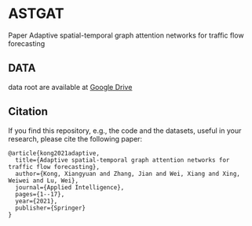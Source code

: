 # ASTGAT
Paper Adaptive spatial-temporal graph attention networks for traffic flow forecasting

## DATA
data root are available at [Google Drive](https://drive.google.com/drive/folders/1TWEgSL7Zd4U-Le_6PEYxYXGb2ltBQYep?usp=sharing)

## Citation

If you find this repository, e.g., the code and the datasets, useful in your research, please cite the following paper:
```
@article{kong2021adaptive,
  title={Adaptive spatial-temporal graph attention networks for traffic flow forecasting},
  author={Kong, Xiangyuan and Zhang, Jian and Wei, Xiang and Xing, Weiwei and Lu, Wei},
  journal={Applied Intelligence},
  pages={1--17},
  year={2021},
  publisher={Springer}
}
```
